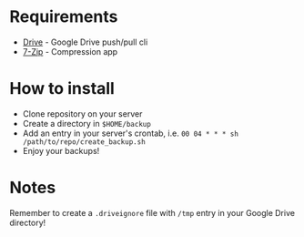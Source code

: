 # Requirements

* [Drive](https://github.com/odeke-em/drive) - Google Drive push/pull cli
* [7-Zip](http://www.7-zip.org/download.html) - Compression app

# How to install

* Clone repository on your server
* Create a directory in ```$HOME/backup```
* Add an entry in your server's crontab, i.e. ```00 04 * * * sh /path/to/repo/create_backup.sh```
* Enjoy your backups!

# Notes

Remember to create a ```.driveignore``` file with ```/tmp``` entry in your Google Drive directory!
